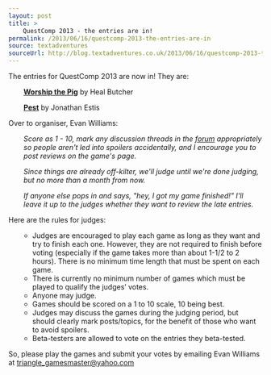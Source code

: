 ```yaml
---
layout: post
title: >
    QuestComp 2013 - the entries are in!
permalink: /2013/06/16/questcomp-2013-the-entries-are-in
source: textadventures
sourceUrl: http://blog.textadventures.co.uk/2013/06/16/questcomp-2013-the-entries-are-in/
---
```

The entries for QuestComp 2013 are now in! They are:
<p style="padding-left:30px;"><strong><a href="http://textadventures.co.uk/games/view/xfdmtdfvdueyvd5q2qrhlw/worship-the-pig">Worship the Pig</a></strong> by Heal Butcher</p>
<p style="padding-left:30px;"><strong><a href="http://textadventures.co.uk/games/view/ksrwdwfha02e8xpuev2t9w/pest" target="_blank">Pest</a></strong> by Jonathan Estis</p>
Over to organiser, Evan Williams:
<p style="padding-left:30px;"><em>Score as 1 - 10, mark any discussion threads in the <a href="http://forum.textadventures.co.uk/viewforum.php?f=5">forum</a> appropriately so people aren't led into spoilers accidentally, and I encourage you to post reviews on the game's page.</em></p>
<p style="padding-left:30px;"><em>Since things are already off-kilter, we'll judge until we're done judging, but no more than a month from now.</em></p>
<p style="padding-left:30px;"><em>If anyone else pops in and says, "hey, I got my game finished!" I'll leave it up to the judges whether they want to review the late entries.</em></p>
Here are the rules for judges:
<ul>
<ul>
	<li>Judges are encouraged to play each game as long as they want and try to finish each one. However, they are not required to finish before voting (especially if the game takes more than about 1-1/2 to 2 hours). There is no minimum time length that must be spent on each game.</li>
	<li>There is currently no minimum number of games which must be played to qualify the judges’ votes.</li>
	<li>Anyone may judge.</li>
	<li>Games should be scored on a 1 to 10 scale, 10 being best.</li>
	<li>Judges may discuss the games during the judging period, but should clearly mark posts/topics, for the benefit of those who want to avoid spoilers.</li>
	<li>Beta-testers are allowed to vote on the entries they beta-tested.</li>
</ul>
</ul>
So, please play the games and submit your votes by emailing Evan Williams at <a href="mailto:triangle_gamesmaster@yahoo.com">triangle_gamesmaster@yahoo.com</a>
